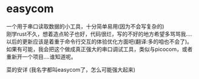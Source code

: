 # easycom
一个用于串口读取数据的小工具，十分简单易用(因为不会写复杂的)  
刚学rust不久，想着造点轮子也好，代码很烂，写的不好的地方希望多骂骂我....  
以后的更新应该是着重于命令行交互的体验优化方面吧(翻译:多的咱也不会了)。  
如果有可能，我会把这个做成真正强大的串口调试工具，类似与picocom，或者重新开一个项目....谁知道呢。  
  
  
菜的安详
(我名字都叫easycom了，怎么可能强大起来)
